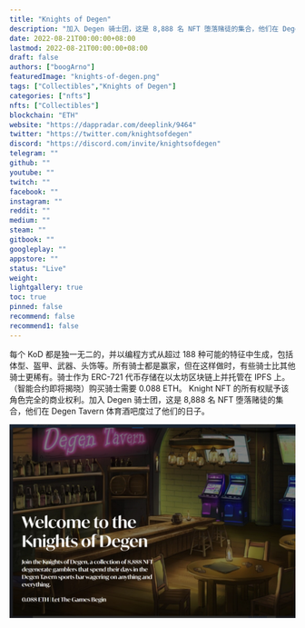 ```yaml
---
title: "Knights of Degen"
description: "加入 Degen 骑士团，这是 8,888 名 NFT 堕落赌徒的集合，他们在 Degen Tavern 体育酒吧度过了他们的日子。"
date: 2022-08-21T00:00:00+08:00
lastmod: 2022-08-21T00:00:00+08:00
draft: false
authors: ["boogArno"]
featuredImage: "knights-of-degen.png"
tags: ["Collectibles","Knights of Degen"]
categories: ["nfts"]
nfts: ["Collectibles"]
blockchain: "ETH"
website: "https://dappradar.com/deeplink/9464"
twitter: "https://twitter.com/knightsofdegen"
discord: "https://discord.com/invite/knightsofdegen"
telegram: ""
github: ""
youtube: ""
twitch: ""
facebook: ""
instagram: ""
reddit: ""
medium: ""
steam: ""
gitbook: ""
googleplay: ""
appstore: ""
status: "Live"
weight: 
lightgallery: true
toc: true
pinned: false
recommend: false
recommend1: false
---
```

每个 KoD 都是独一无二的，并以编程方式从超过 188 种可能的特征中生成，包括体型、盔甲、武器、头饰等。所有骑士都是赢家，但在这样做时，有些骑士比其他骑士更稀有。骑士作为 ERC-721 代币存储在以太坊区块链上并托管在 IPFS 上。 （智能合约即将揭晓）购买骑士需要 0.088 ETH。 Knight NFT 的所有权赋予该角色完全的商业权利。加入 Degen 骑士团，这是 8,888 名 NFT 堕落赌徒的集合，他们在 Degen Tavern 体育酒吧度过了他们的日子。

![1](1.jpg)